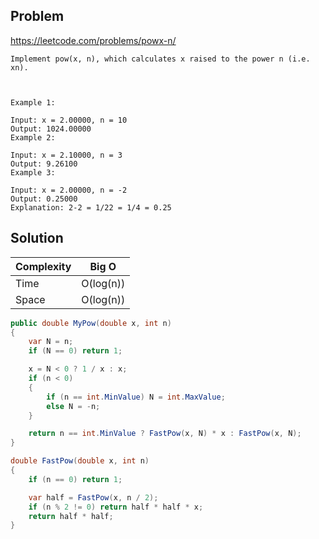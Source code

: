 ## Problem

https://leetcode.com/problems/powx-n/

```
Implement pow(x, n), which calculates x raised to the power n (i.e. xn).

 

Example 1:

Input: x = 2.00000, n = 10
Output: 1024.00000
Example 2:

Input: x = 2.10000, n = 3
Output: 9.26100
Example 3:

Input: x = 2.00000, n = -2
Output: 0.25000
Explanation: 2-2 = 1/22 = 1/4 = 0.25
```

## Solution

| Complexity | Big O |
|------------|-------|
| Time       | O(log(n))  |
| Space      | O(log(n))  |

```csharp
public double MyPow(double x, int n)
{
    var N = n;
    if (N == 0) return 1;

    x = N < 0 ? 1 / x : x;
    if (n < 0)
    {
        if (n == int.MinValue) N = int.MaxValue;
        else N = -n;
    }

    return n == int.MinValue ? FastPow(x, N) * x : FastPow(x, N);
}

double FastPow(double x, int n)
{
    if (n == 0) return 1;

    var half = FastPow(x, n / 2);
    if (n % 2 != 0) return half * half * x;
    return half * half;
}
```
